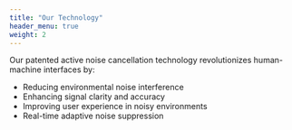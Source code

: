 ```yaml
---
title: "Our Technology"
header_menu: true
weight: 2
---
```


Our patented active noise cancellation technology revolutionizes human-machine interfaces by:

- Reducing environmental noise interference
- Enhancing signal clarity and accuracy
- Improving user experience in noisy environments
- Real-time adaptive noise suppression
